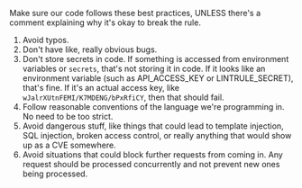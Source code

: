 Make sure our code follows these best practices, UNLESS there's a comment explaining why it's okay to break the rule.

1. Avoid typos.
2. Don't have like, really obvious bugs.
3. Don't store secrets in code. If something is accessed from environment variables or `secrets`, that's not storing it in code. If it looks like an environment variable (such as API_ACCESS_KEY or LINTRULE_SECRET), that's fine. If it's an actual access key, like `wJalrXUtnFEMI/K7MDENG/bPxRfiCY`, then that should fail.
4. Follow reasonable conventions of the language we're programming in. No need to be too strict.
5. Avoid dangerous stuff, like things that could lead to template injection, SQL injection, broken access control, or really anything that would show up as a CVE somewhere.
6. Avoid situations that could block further requests from coming in. Any request should be processed concurrently and not prevent new ones being processed.
